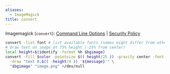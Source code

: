 ```yaml
---
aliases:
  - ImageMagick
title: convert
---
```

Imagemagick (`convert`): [Command Line Options](https://imagemagick.org/script/command-line-options.php) | [Security Policy](https://imagemagick.org/script/security-policy.php)

```bash
convert -list font # list available fonts (names might differ from other sources, so check these)
# Draw text on image at 75% height (-25% from center)
local height=$(identify -format %h $bgimage)
convert -fill $color -pointsize $(( height/25 )) -gravity center -font "DejaVu-Sans"\
  -draw "text 0,$(( -height/4 )) '${message}'" \
  "$bgimage" "image.png" >/dev/null

```